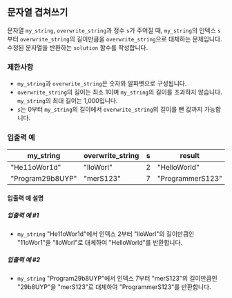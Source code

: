 ## 문자열 겹쳐쓰기

문자열 `my_string`, `overwrite_string`과 정수 `s`가 주어질 때, `my_string`의 인덱스 `s`부터 `overwrite_string`의 길이만큼을 `overwrite_string`으로 대체하는 문제입니다. 수정된 문자열을 반환하는 `solution` 함수를 작성합니다.

### 제한사항

- `my_string`과 `overwrite_string`은 숫자와 알파벳으로 구성됩니다.
- `overwrite_string`의 길이는 최소 1이며 `my_string`의 길이를 초과하지 않습니다. `my_string`의 최대 길이는 1,000입니다.
- `s`는 0부터 `my_string`의 길이에서 `overwrite_string`의 길이를 뺀 값까지 가능합니다.

### 입출력 예

| my_string       | overwrite_string | s  | result           |
|-----------------|------------------|----|------------------|
| "He11oWor1d"    | "lloWorl"        | 2  | "HelloWorld"     |
| "Program29b8UYP"| "merS123"        | 7  | "ProgrammerS123" |

#### 입출력 예 설명

##### 입출력 예 #1

- `my_string` "He11oWor1d"에서 인덱스 2부터 "lloWorl"의 길이만큼인 "11oWor1"을 "lloWorl"로 대체하여 "HelloWorld"를 반환합니다.

##### 입출력 예 #2

- `my_string` "Program29b8UYP"에서 인덱스 7부터 "merS123"의 길이만큼인 "29b8UYP"을 "merS123"로 대체하여 "ProgrammerS123"를 반환합니다.

